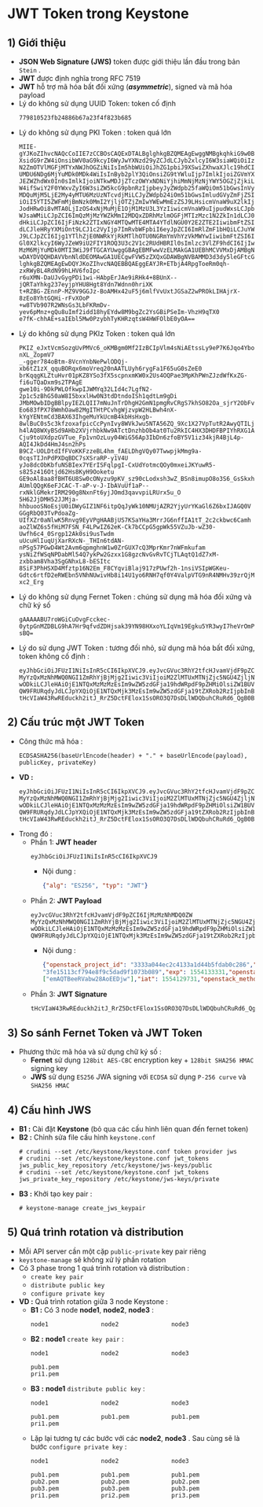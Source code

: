 # JWT Token trong Keystone
## **1) Giới thiệu**
- **JSON Web Signature (JWS)** token được giới thiệu lần đầu trong bản `Stein` .
- **JWT** được định nghĩa trong RFC 7519
- **JWT** hỗ trợ mã hóa bất đối xứng (***asymmetric***), signed và mã hóa payload
- Lý do không sử dụng UUID Token: token cố định
    ```
    779810523fb24886b67a23f4f823b685
    ```
- Lý do không sử dụng PKI Token : token quá lớn
    ```
    MIIE-gYJKoZIhvcNAQcCoIIE7zCCBOsCAQExDTALBglghkgBZQMEAgEwggNMBgkqhkiG9w0BBwGgggM9BIIDO
    XsidG9rZW4iOnsibWV0aG9kcyI6WyJwYXNzd29yZCJdLCJyb2xlcyI6W3siaWQiOiIzNjBiMTc3ZDhjMjM0
    N2ZmOTVlMGFjMTYxNWJhOGZiNiIsIm5hbWUiOiJhZG1pbiJ9XSwiZXhwaXJlc19hdCI6IjIwMTUtMDItMjZ
    UMDU6NDg6MjYuMDk0MDk4WiIsInByb2plY3QiOnsiZG9tYWluIjp7ImlkIjoiZGVmYXVsdCIsIm5hbWUiOi
    JEZWZhdWx0In0sImlkIjoiNTkwMDJjZTczOWYxNDNiYjhiMmNjMzNjYWY5OGZjZjkiLCJuYW1lIjoiYWRta
    W4ifSwiY2F0YWxvZyI6W3siZW5kcG9pbnRzIjpbeyJyZWdpb25faWQiOm51bGwsInVybCI6Imh0dHA6Ly8x
    MDQuMjM5LjE2My4yMTU6MzUzNTcvdjMiLCJyZWdpb24iOm51bGwsImludGVyZmFjZSI6ImFkbWluIiwiaWQ
    iOiI5YTI5ZWFmMjBmNzk0MmI2YjljOTZjZmIwYWEwMmEzZSJ9LHsicmVnaW9uX2lkIjpudWxsLCJ1cmwiOi
    JodHRwOi8vMTA0LjIzOS4xNjMuMjE1OjM1MzU3L3YzIiwicmVnaW9uIjpudWxsLCJpbnRlcmZhY2UiOiJwd
    WJsaWMiLCJpZCI6ImQzMjMzYWZkMmI2MDQxZDRhMzlmOGFjMTIzMzc1N2ZkIn1dLCJ0eXBlIjoiaWRlbnRp
    dHkiLCJpZCI6IjFiNzk2ZTIxNGY4MTQwMTE4MTA4YTdlNGU0Y2E2ZTE2IiwibmFtZSI6IktleXN0b25lIn1
    dLCJleHRyYXMiOnt9LCJ1c2VyIjp7ImRvbWFpbiI6eyJpZCI6ImRlZmF1bHQiLCJuYW1lIjoiRGVmYXVsdC
    J9LCJpZCI6Ijg1YTlhZjE0NWRkYjRkMTlhOTU0NGRmYmVhYzVkMWYwIiwibmFtZSI6ImFkbWluIn0sImF1Z
    Gl0X2lkcyI6WyJZeW9iU2FIY1ROQ3U3c2V1c2RUdHBRIl0sImlzc3VlZF9hdCI6IjIwMTUtMDItMjZUMDU6
    MzM6MjYuMDk0MTI3WiJ9fTGCAYUwggGBAgEBMFwwVzELMAkGA1UEBhMCVVMxDjAMBgNVBAgMBVVuc2V0MQ4
    wDAYDVQQHDAVVbnNldDEOMAwGA1UECgwFVW5zZXQxGDAWBgNVBAMMD3d3dy5leGFtcGxlLmNvbQIBATALBg
    lghkgBZQMEAgEwDQYJKoZIhvcNAQEBBQAEggEAYJR+ETbjA4RpgToeRm0qh-zxRWyBL4RdN99hLHV6foIpc
    r6uXMN-DaUJvGygPDi1wi-HAbpErJAe9iRHk4+8BUnX--jQRTaYhkg237eyjpYHU8Hgt8Ydn7Wdnn0hriXK
    t+RZBG-ZEnnP-MZ9V9GGJz-BoAMHx42uF5j6mlfVvUxtJGSaZ2wPROkLIHAjrX-8zEo8YhtGQHi-rFvXOoP
    +w8TVb907R2WNsGs3LbFKRmDv-yev6pMnz+gQu8uImf2idd18hyEYdw8M9bgZc2YsGBiPSeIm-VhzH9qTX0
    e7fK-chhAE+saIEbl5Mw0PzybhTyKHRzqtsW4HWFOlbE0yOA==
    ```
- Lý do không sử dụng PKIz Token : token quá lớn
    ```
    PKIZ_eJxtVcmSozgUvPMVc6_oKMBgm0Mf2IzBCIpVlm4sNiAEtssLy9eP7K6Jqo4YboCUysyX7-nXL_ZopmV7
    _-gger784oBtm-8VcnYnbNePwlODQj-xb6tZ1zX_qquBORqx6moVreq20nAATLUyh6rygFa1F65uG0sZeE0
    brKqqgKLZtuHvr01pKZ8YSo3fX5scpnxmKW0x2Us4OQPae3MpKhPWnZJzdWfKxZG-fi6uTQaDxm9s2TPAgE
    gwe10i-9DkPWLOfkwpIJWMYq32LId4c7LgfN2-2p1c5zBhG50aW8I5bxxlHw0N3tdDtndoISh1qdtLm9gDi
    JMbMOwbIDgBBlpyIEZLQII7mNuJnTrDhgH2GmN1pmgRvCRgS7khSO82Oa_sjrY2ObFvaYf26ZUr_2ZgYojr
    Eo683fPX78WmhOaw82MgITHtPCvhgWjzvpW2HLBwh4nX-kYgYENtmCd3BAX63IhgeMuYkUcmB4kbHsHxgb-
    8wlBuC0s5c3kfzoxafpicCcPynIvy8WVkJwu5NTA56ZQ_9Xc1X27VpTutR2AwyQTILjFFDkzSxIxZgjmZvb
    h4lAQ8WXyBSd9AHb2XVjrhbkNw9ATctDnzhbOb4at0Tu2RkIC4HX3DHDFBPIYhRXG1AHNKEUEy6hAPIJhw5
    Cju9toUXdpzGVTue_Fp1vnOzLuy04WiG56Ap3IbDn6zfoBY5V1iz34kjR4BjL4p-AQI4JkDd4HmJ4sn2hPs
    B9CZ-UOLDtdIfFVoKKFzzeBL4hm_fAELDhgVQy07TwwpjkMmg9a-0cqsTIJnPdPXDqBDC7sXSraRP-y1V4U
    yJo8dcObKbfuNSBIex7YErISFqlpgI-CxUdYotmcQOy0mxeiJKYuwR5-s825z416Otjd62Hs8KyH9Ooketu
    GE9oAl8aa8fBHT6U8Sw0cONyzu9pKV_sz90cLodxsh3wZ_BSn8imupO8o3S6_GsSkxhjyaW55jNAVECtm37
    AUmlQQgK6eFJCAC-T-aP-v-J-IbAVuUf1aP--rxNklGMekrIRM290g8NxnFt6yjJOmd3qavvpiLRUrx5u_O
    5H62JjDMH52JJMja-hhbuooSNoEsjU0iDWyGIZ1NF6itpQqJyWk10NMUjAZR2YjyUrYKaGl6Z6bxIJAGQ0V
    GGgRbQ03TvPdoaZg-UIfXZr0aNlwK5Rnvg9EyVPgHAABjUS7KSaYHa3MrrJG6nffIA1tT_2c2ckbwc6Camh
    aoZlWZ6s5fHiM7FSN_F4LPwIZ62eK-Ck7bCCpG5gpWk55VZuJb-wZ30-Uwfh6c4_0Srgp12Ak0si9usTwdm
    uUcuHlIuqUjXarRXcN-_THIn6tdAN-nPSg57PGwD4Wt2Avm6qpmghnW1w0ZrGUX7cQ3MprKmr7nWFmkufam
    ysNiZfWSqNPDabMl54Q7ykPw2Gzxx1G8gzcNvGvRvTCjTLAqtQ1dZ7xM-zxbbam8Vha3SgGNhxL8-bESItc
    8SiF3PhHSXD4Mfztp16N2Em_F8CYqviBlaj917zPUwf2h-1nsiVSIpWGKeu-Gdtc6rtfD2eRWEbn5VNhNUwivHb8i14U1yo6RNH7qf0Y4ValpVTG9nR4NMHv39zrQjM94_ty-xc2_Erg
    ```
- Lý do không sử dụng Fernet Token : chúng sử dụng mã hóa đối xứng và chữ ký số
    ```
    gAAAAABU7roWGiCuOvgFcckec-
    0ytpGnMZDBLG9hA7Hr9qfvdZDHjsak39YN98HXxoYLIqVm19Egku5YR3wyI7heVrOmPNEtmrfIM1rtahudEdEAPM4HCiMrBmiA1Lw6SU8jc2rPLC7FK7nBCia_BGhG17NVHuQu0S7waA306jyKNhHwUnp
    sBQ=
    ```
- Lý do sử dụng JWT Token : tương đối nhỏ, sử dụng mã hóa bất đối xứng, token không cố định :
    ```
    eyJhbGciOiJFUzI1NiIsInR5cCI6IkpXVCJ9.eyJvcGVuc3RhY2tfcHJvamVjdF9pZCI6IjMzMzNhMDQ0ZW
    MyYzQxMzNhMWQ0NGI1ZmRhYjBjMjg2Iiwic3ViIjoiM2ZlMTUxMTNjZjc5NGU4ZjljNWRhZDlmMTA3M2I
    wODkiLCJleHAiOjE1NTQxMzMzMzEsIm9wZW5zdGFja19hdWRpdF9pZHMiOlsiZW1BUVRCZWVSVmFidzI4
    QW9FRURqdyJdLCJpYXQiOjE1NTQxMjk3MzEsIm9wZW5zdGFja19tZXRob2RzIjpbInBhc3N3b3JkIl19.
    tHcVIaW43RwREduckh2itJ_RrZ5DctFElox1SsORO3Q7DsDLlWDQbuhCRuRd6_QgB0Brm1x_q7aB2lZcHy_fw=
    ```
## **2) Cấu trúc một JWT Token**
- Công thức mã hóa :
    ```
    ECDSASHA256(baseUrlEncode(header) + "." + baseUrlEncode(payload), publicKey, privateKey)
    ```
- **VD :**
    ```
    eyJhbGciOiJFUzI1NiIsInR5cCI6IkpXVCJ9.eyJvcGVuc3RhY2tfcHJvamVjdF9pZCI6IjMzMzNhMDQ0ZW
    MyYzQxMzNhMWQ0NGI1ZmRhYjBjMjg2Iiwic3ViIjoiM2ZlMTUxMTNjZjc5NGU4ZjljNWRhZDlmMTA3M2I
    wODkiLCJleHAiOjE1NTQxMzMzMzEsIm9wZW5zdGFja19hdWRpdF9pZHMiOlsiZW1BUVRCZWVSVmFidzI4
    QW9FRURqdyJdLCJpYXQiOjE1NTQxMjk3MzEsIm9wZW5zdGFja19tZXRob2RzIjpbInBhc3N3b3JkIl19.
    tHcVIaW43RwREduckh2itJ_RrZ5DctFElox1SsORO3Q7DsDLlWDQbuhCRuRd6_QgB0Brm1x_q7aB2lZcHy_fw
    ```
- Trong đó :
    - Phần 1: **JWT header**
        ```
        eyJhbGciOiJFUzI1NiIsInR5cCI6IkpXVCJ9
        ```
        - Nội dung :
            ```json
            {"alg": "ES256", "typ": "JWT"}
            ```
    - Phần 2: **JWT Payload**
        ```
        eyJvcGVuc3RhY2tfcHJvamVjdF9pZCI6IjMzMzNhMDQ0ZW
        MyYzQxMzNhMWQ0NGI1ZmRhYjBjMjg2Iiwic3ViIjoiM2ZlMTUxMTNjZjc5NGU4ZjljNWRhZDlmMTA3M2I
        wODkiLCJleHAiOjE1NTQxMzMzMzEsIm9wZW5zdGFja19hdWRpdF9pZHMiOlsiZW1BUVRCZWVSVmFidzI4
        QW9FRURqdyJdLCJpYXQiOjE1NTQxMjk3MzEsIm9wZW5zdGFja19tZXRob2RzIjpbInBhc3N3b3JkIl19
        ```
        - Nội dung :
            ```json
            {"openstack_project_id": "3333a044ec2c4133a1d44b5fdab0c286","sub":
            "3fe15113cf794e8f9c5dad9f1073b089","exp": 1554133331,"openstack_audit_ids":
            ["emAQTBeeRVabw28AoEEDjw"],"iat": 1554129731,"openstack_methods": ["password"]}
            ```
    - Phần 3: **JWT Signature**
        ```
        tHcVIaW43RwREduckh2itJ_RrZ5DctFElox1SsORO3Q7DsDLlWDQbuhCRuRd6_QgB0Brm1x_q7aB2lZcHy_fw=
        ```
## **3) So sánh Fernet Token và JWT Token**
- Phương thức mã hóa và sử dụng chữ ký số :
    - **Fernet** sử dụng `128bit AES-CBC` encryption key + `128bit SHA256 HMAC` signing key
    - **JWS** sử dụng `ES256` JWA signing với `ECDSA` sử dụng `P-256 curve` và `SHA256 HMAC`
## **4) Cấu hình JWS**
- **B1 :** Cài đặt **Keystone** (bỏ qua các cấu hình liên quan đến fernet token)
- **B2 :** Chỉnh sửa file cấu hình `keystone.conf`
    ```
    # crudini --set /etc/keystone/keystone.conf token provider jws
    # crudini --set /etc/keystone/keystone.conf jwt_tokens jws_public_key_repository /etc/keystone/jws-keys/public
    # crudini --set /etc/keystone/keystone.conf jwt_tokens jws_private_key_repository /etc/keystone/jws-keys/private
    ```
- **B3 :** Khởi tạo key pair :
    ```
    # keystone-manage create_jws_keypair
    ```
## **5) Quá trình rotation và distribution**
- Mỗi API server cần một cặp `public-private` key pair riêng
- `keystone-manage` sẽ không xử lý phần rotation
- Có 3 phase trong 1 quá trình rotation và distribution :
    - `create key pair`
    - `distribute public key`
    - `configure private key`
- **VD :** Quá trình rotation giữa 3 node Keystone :
    - **B1 :** Có 3 node **node1**, **node2**, **node3** :
        ```
        node1               node2               node3
        ```
    - **B2 :** **node1** `create key pair` :
        ```
        node1               node2               node3

        pub1.pem
        pri1.pem
        ```
    - **B3 :** **node1** `distribute public key` :
        ```
        node1               node2               node3

        pub1.pem            pub1.pem            pub1.pem
        pri1.pem
        ```
    - Lặp lại tương tự các bước với các **node2**, **node3** . Sau cùng sẽ là bước `configure private key` :
        ```
        node1               node2               node3

        pub1.pem            pub1.pem            pub1.pem
        pub2.pem            pub2.pem            pub2.pem
        pub3.pem            pub3.pem            pub3.pem
        pri1.pem            pri2.pem            pri3.pem
        ```

